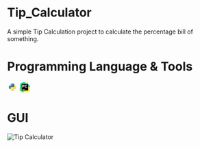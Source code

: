 # Tip_Calculator
A simple Tip Calculation project to calculate the percentage bill of something.

# Programming Language & Tools
[<code><img height="25" src="https://github.com/github/explore/blob/main/topics/python/python.png"></code>](https://www.python.org/)
[<code><img height="25" src="https://github.com/github/explore/blob/main/topics/pycharm/pycharm.png"></code>](https://www.jetbrains.com/pycharm/)

# GUI
<img width="285" alt="Tip Calculator" src="https://user-images.githubusercontent.com/100073823/184252980-05c4d527-1576-4b18-83ad-4950603924eb.png">
